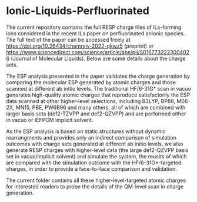 # Ionic-Liquids-Perfluorinated

The current repository contains the full RESP charge files of ILs-forming ions considered in the recent ILs paper on perfluorinated anionic species. The full text of the paper can be accessed freely at https://doi.org/10.26434/chemrxiv-2022-qkwz5 (preprint) or https://www.sciencedirect.com/science/article/abs/pii/S0167732223004026 (Journal of Molecular Liquids). Below are some details about the charge sets. 

The ESP analysis presented in the paper validates the charge generation by comparing the molecular ESP generated by atomic charges and those scanned at different ab initio levels. The traditional HF/6-31G* scan in vacuo generates high-quality atomic charges that reproduce satisfactorily the ESP data scanned at other higher-level selections, including B3LYP, BP86, M06-2X, MN15, PBE, PW6B96 and many others, all of which are combined with larger basis sets (def2-TZVPP and def2-QZVPP) and are performed either in vacuo or IEFPCM implicit solvent.

As the ESP analysis is based on static structures without dynamic rearrangments and provides only an indirect comparison of simulation outcomes with charge sets generated at different ab initio levels, we also generate RESP charges with higher-level data (the large def2-QZVPP basis set in vacuo/implicit solvent) and simulate the system, the reuslts of which are compared with the simulation outcome with the HF/6-31G*-targeted charges, in order to provide a face-to-face comparison and validation.

The current folder contains all these higher-level-targeted atomic charges for interested readers to probe the details of the QM-level scan in charge generation.

